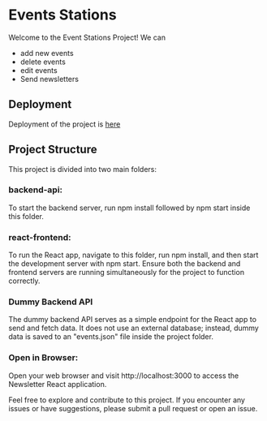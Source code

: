 # Events Stations

Welcome to the Event Stations Project! We can 
- add new events
- delete events
- edit events
- Send newsletters

## Deployment
Deployment of the project is [here](https://event-station-2000.netlify.app/)

## Project Structure
This project is divided into two main folders:

### backend-api:

To start the backend server, run npm install followed by npm start inside this folder.

### react-frontend:

To run the React app, navigate to this folder, run npm install, and then start the development server with npm start.
Ensure both the backend and frontend servers are running simultaneously for the project to function correctly.

### Dummy Backend API
The dummy backend API serves as a simple endpoint for the React app to send and fetch data. It does not use an external database; instead, dummy data is saved to an "events.json" file inside the project folder.

### Open in Browser:

Open your web browser and visit http://localhost:3000 to access the Newsletter React application.

Feel free to explore and contribute to this project. If you encounter any issues or have suggestions, please submit a pull request or open an issue.
